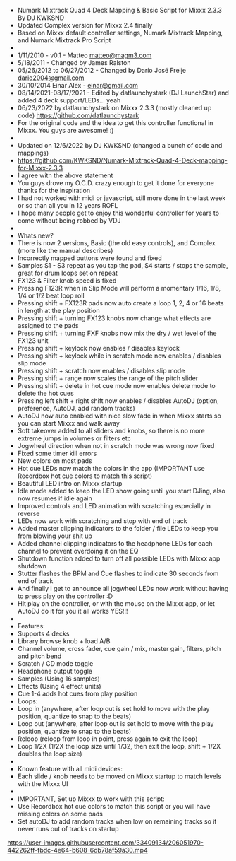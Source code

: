 - Numark Mixtrack Quad 4 Deck Mapping & Basic Script for Mixxx 2.3.3 By DJ KWKSND
- Updated Complex version for Mixxx 2.4 finally
- Based on Mixxx default controller settings, Numark Mixtrack Mapping, and Numark Mixtrack Pro Script
-
- 1/11/2010 - v0.1 - Matteo <matteo@magm3.com>
- 5/18/2011 - Changed by James Ralston
- 05/26/2012 to 06/27/2012 - Changed by Darío José Freije <dario2004@gmail.com>
- 30/10/2014 Einar Alex - einar@gmail.com
- 08/14/2021-08/17/2021 - Edited by datlaunchystark (DJ LaunchStar) and added 4 deck support/LEDs... yeah
- 06/23/2022 by datlaunchystark on Mixxx 2.3.3 (mostly cleaned up code) https://github.com/datlaunchystark
- For the original code and the idea to get this controller functional in Mixxx. You guys are awesome! :)
-
- Updated on 12/6/2022 by DJ KWKSND (changed a bunch of code and mappings)
- https://github.com/KWKSND/Numark-Mixtrack-Quad-4-Deck-mapping-for-Mixxx-2.3.3
- I agree with the above statement
- You guys drove my O.C.D. crazy enough to get it done for everyone thanks for the inspiration
- I had not worked with midi or javascript, still more done in the last week or so than all you in 12 years ROFL
- I hope many people get to enjoy this wonderful controller for years to come without being robbed by VDJ
-
- Whats new?
-  There is now 2 versions, Basic (the old easy controls), and Complex (more like the manual describes)
-  Incorrectly mapped buttons were found and fixed
-  Samples S1 - S3 repeat as you tap the pad, S4 starts / stops the sample, great for drum loops set on repeat
-  FX123 & Filter knob speed is fixed
-  Pressing F123R when in Slip Mode will perform a momentary 1/16, 1/8, 1/4 or 1/2  beat loop roll
-  Pressing shift + FX123R pads now auto create a loop 1, 2, 4 or 16 beats in length at the play position
-  Pressing shift + turning FX123 knobs now change what effects are assigned to the pads
-  Pressing shift + turning FXF knobs now mix the dry / wet level of the FX123 unit
-  Pressing shift + keylock now enables / disables keylock
-  Pressing shift + keylock while in scratch mode now enables / disables slip mode
-  Pressing shift + scratch now enables / disables slip mode
-  Pressing shift + range now scales the range of the pitch slider
-  Pressing shift + delete in hot cue mode now enables delete mode to delete the hot cues
-  Pressing left shift + right shift now enables / disables AutoDJ (option, preference, AutoDJ, add random tracks)
-  AutoDJ now auto enabled with nice slow fade in when Mixxx starts so you can start Mixxx and walk away
-  Soft takeover added to all sliders and knobs, so there is no more extreme jumps in volumes or filters etc
-  Jogwheel direction when not in scratch mode was wrong now fixed
-  Fixed some timer kill errors
-  New colors on most pads
-  Hot cue LEDs now match the colors in the app (IMPORTANT use Recordbox hot cue colors to match this script)
-  Beautiful LED intro on Mixxx startup
-  Idle mode added to keep the LED show going until you start DJing, also now resumes if idle again
-  Improved controls and LED animation with scratching especially in reverse
-  LEDs now work with scratching and stop with end of track
-  Added master clipping indicators to the folder / file LEDs to keep you from blowing your shit up
-  Added channel clipping indicators to the headphone LEDs for each channel to prevent overdoing it on the EQ
-  Shutdown function added to turn off all possible LEDs with Mixxx app shutdown
-  Stutter flashes the BPM and Cue flashes to indicate 30 seconds from end of track
-  And finally i get to announce all jogwheel LEDs now work without having to press play on the controller :D
-  Hit play on the controller, or with the mouse on the Mixxx app, or let AutoDJ do it for you it all works YES!!!
-
- Features:
-  Supports 4 decks
-  Library browse knob + load A/B
-  Channel volume, cross fader, cue gain / mix, master gain, filters, pitch and pitch bend
-  Scratch / CD mode toggle
-  Headphone output toggle
-  Samples (Using 16 samples)
-  Effects (Using 4 effect units)
-  Cue 1-4 adds hot cues from play position
-  Loops:
-   Loop in 	(anywhere, after loop out is set hold to move with the play position, quantize to snap to the beats)
-   Loop out 	(anywhere, after loop out is set hold to move with the play position, quantize to snap to the beats)
-   Reloop 	(reloop from loop in point, press again to exit the loop)
-   Loop 1/2X	(1/2X the loop size until 1/32, then exit the loop, shift + 1/2X doubles the loop size)
-
- Known feature with all midi devices:
-  Each slide / knob needs to be moved on Mixxx startup to match levels with the Mixxx UI
-
- IMPORTANT, Set up Mixxx to work with this script:
-  Use Recordbox hot cue colors to match this script or you will have missing colors on some pads
-  Set autoDJ to add random tracks when low on remaining tracks so it never runs out of tracks on startup


https://user-images.githubusercontent.com/33409134/206051970-442262ff-fbdc-4e64-b608-6db78af59a30.mp4
